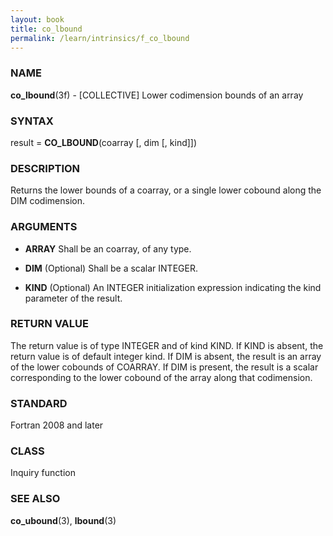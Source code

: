 ```yaml
---
layout: book
title: co_lbound
permalink: /learn/intrinsics/f_co_lbound
---
```

### NAME

**co\_lbound**(3f) - \[COLLECTIVE\] Lower codimension
bounds of an array

### SYNTAX

result = **CO\_LBOUND**(coarray \[, dim \[, kind\]\])

### DESCRIPTION

Returns the lower bounds of a coarray, or a single lower cobound along
the DIM codimension.

### ARGUMENTS

  - **ARRAY**
    Shall be an coarray, of any type.

  - **DIM**
    (Optional) Shall be a scalar INTEGER.

  - **KIND**
    (Optional) An INTEGER initialization expression indicating the kind
    parameter of the result.

### RETURN VALUE

The return value is of type INTEGER and of kind KIND. If KIND is absent,
the return value is of default integer kind. If DIM is absent, the
result is an array of the lower cobounds of COARRAY. If DIM is present,
the result is a scalar corresponding to the lower cobound of the array
along that codimension.

### STANDARD

Fortran 2008 and later

### CLASS

Inquiry function

### SEE ALSO

**co\_ubound**(3), **lbound**(3)
